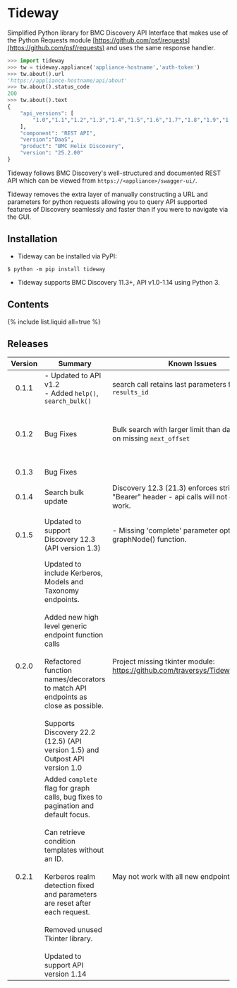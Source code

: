 # Tideway

Simplified Python library for BMC Discovery API Interface that makes use of the Python Requests module [https://github.com/psf/requests](https://github.com/psf/requests) and uses the same response handler.


```python
>>> import tideway
>>> tw = tideway.appliance('appliance-hostname','auth-token')
>>> tw.about().url
'https://appliance-hostname/api/about'
>>> tw.about().status_code
200
>>> tw.about().text
{
    "api_versions": [
        "1.0","1.1","1.2","1.3","1.4","1.5","1.6","1.7","1.8","1.9","1.10","1.11","1.12","1.13","1.14"
    ],
    "component": "REST API",
    "version":"DaaS",
    "product": "BMC Helix Discovery",
    "version": "25.2.00"
}
```

Tideway follows BMC Discovery's well-structured and documented REST API which can be viewed from `https://<appliance>/swagger-ui/`.

Tideway removes the extra layer of manually constructing a URL and parameters for python requests allowing you to query API supported features of Discovery seamlessly and faster than if you were to navigate via the GUI.

## Installation

- Tideway can be installed via PyPI:

```console
$ python -m pip install tideway
```

- Tideway supports BMC Discovery 11.3+, API v1.0-1.14 using Python 3.

## Contents

{% include list.liquid all=true %}

## Releases

| Version | Summary                   | Known Issues                                       | Fixed                            |
| :-----: | ------------------------- | -------------------------------------------------- | -------------------------------- | 
| 0.1.1   | - Updated to API v1.2<br>- Added `help()`, `search_bulk()` | search call retains last parameters for `offset`, `results_id` | |
| 0.1.2   | Bug Fixes | Bulk search with larger limit than dataset will fail on missing `next_offset` | - Fixed issue with `offset` and `results_id` values<br>- Fixed issue with bulk search parameter lower limit. |
| 0.1.3   | Bug Fixes                 |                                                    | Added check for `next_offset`.   |
| 0.1.4   | Search bulk update        | Discovery 12.3 (21.3) enforces strict case for "Bearer" header - api calls will not current work. | Now includes headers for non-formatted search. |
| 0.1.5   | Updated to support Discovery 12.3 (API version 1.3) | - Missing 'complete' parameter option on graphNode() function. | - Fixed issue with Bearer capitalisation.<br>- Search Bulk will now return the full response on failure |
| 0.2.0   | Updated to include Kerberos, Models and Taxonomy endpoints.<br><br>Added new high level generic endpoint function calls<br><br>Refactored function names/decorators to match API endpoints as close as possible.<br><br>Supports Discovery 22.2 (12.5) (API version 1.5) and Outpost API version 1.0 | Project missing tkinter module: https://github.com/traversys/Tideway/issues/15 | Added 'complete' parameter to `get_data_nodes_graph()` (replaces `graphNode()`) |
| 0.2.1   | Added `complete` flag for graph calls, bug fixes to pagination and default focus.<br><br>Can retrieve condition templates without an ID.<br><br>Kerberos realm detection fixed and parameters are reset after each request.<br><br>Removed unused Tkinter library.<br><br>Updated to support API version 1.14 | May not work with all new endpoints. | | Issue: https://github.com/traversys/Tideway/issues/15 |
